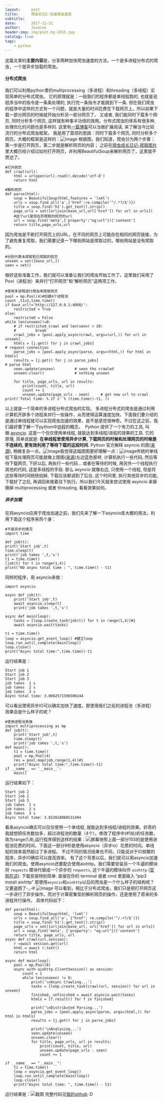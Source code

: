 ```yaml
---
layout:     post
title:      爬虫日记2-加速爬虫速度
subtitle:  
date:       2017-12-21
author:     Jasmine
header-img: img/post-bg-2015.jpg
catalog: true
tags:
    - python
---
```



这篇文章的**主要内容**是，分享两种加快爬虫速度的方法。一个是多进程分布式的爬虫，一个是异步加载的爬虫。
#### 分布式爬虫
我们可以利用python里的multiprocessing（多进程）和threading（多线程）实现简单的分布式爬虫。
它的原理就是：一般我们的程序都是单线程跑的, 也就是说程序当中的指令是一条条处理的, 执行完一条指令才能跳到下一条. 但在我们爬虫的程序中这样的方式有一个问题，就是大量的时间花费在下载网页上。所以如果下载一部分网页的时候就开始分析另一部分网页了， 又或者, 我们能同时下载多个网页, 同时分析多个网页, 这样就有种事半功倍的效用。分布式爬虫的体系有很多种, 处理优化的问题也是多样的. 这里有[一篇博客](http://bittiger.blogspot.com.au/2016/02/blog-post_3.html)可以当做扩展阅读, 来了解当今比较流行的分布式爬虫框架。
我是用了莫烦的思路：同时下载多个网页, 同时分析多个网页。大概的框架是这样的：![image](http://upload-images.jianshu.io/upload_images/2730963-36dec73143edde79.png?imageMogr2/auto-orient/strip%7CimageView2/2/w/1240)
根据图，我们知道，爬虫分为两个步骤：第一步是打开网页，第二步就是解析网页的内容；
之前在[爬虫成长日记-爬取图片](https://www.jianshu.com/p/52e044cdd4b8)里大概已经介绍过如何打开网页，并利用BeautifulSoup来解析网页了，这里就不赘述了。
```
#打开网页
def crawl(url):
    html = urlopen(url).read().decode('utf-8')
    return html
```
```
#解析网页
def parse(html):
    soup = BeautifulSoup(html,features = 'lxml')
    urls = soup.find_all('a',{'href':re.compile('^/.*?/$')})
    title = soup.find('h1').get_text().strip()
    page_urls = set([urljoin(base_url,url['href']) for url in urls])
    #这个url是现在所爬取的网页的url
    url = soup.find('meta',{'property':"og:url"})['content']
    return title,page_urls,url
```
因为爬虫是不断打开网页上的URL，在不同的网页上可能存在相同的网页链接，为了避免重复爬取，我们需要记录一下哪些网站是爬取过的，哪些网站是没有爬取的。
```
#分别代表未爬取和已爬取的网页
unseen = set([base_url,])
seen = set()
```
做好这些准备工作，我们就可以准备让我们的爬虫开始工作了。这里我们采用了Pool（进程池）来并行“打开网页”和“解析网页”这两项工作。
```
#使用多进程进行爬虫来爬取网页
pool = mp.Pool(4)#创建4个进程池
count ,t1=1,time.time()
if base_url!='http://127.0.0.1:4000/':
    restricted = True
else:
    restricted = False
while len(unseen)!=0:
    # if restricted_crawl and len(seen) > 20:
    #         break
    crawl_jobs = [pool.apply_async(crawl, args=(url,)) for url in unseen]
    htmls = [j.get() for j in crawl_jobs]                                       # request connection
    parse_jobs = [pool.apply_async(parse, args=(html,)) for html in htmls]
    results = [j.get() for j in parse_jobs]                                     # parse html
    seen.update(unseen)         # seen the crawled
    unseen.clear()              # nothing unseen

    for title, page_urls, url in results:
        print(count, title, url)
        count += 1
        unseen.update(page_urls - seen)     # get new url to crawl
print('Total time: %.1f s' % (time.time()-t1, ))
```
以上就是一个简单的多进程分布式爬虫的实现。
    多进程分布式的爬虫是通过利用计算机开辟多个进程来并行一些操作，从而使得运算速度加快。下面我们要介绍的是通过单线程就可以实现爬虫加速的效果，是不是感觉很神奇。不过在这之前，我们最好要了解一下python中[协程](https://www.jianshu.com/p/4e6f758d4b3f)的概念。
 Python 提供了一个有力的工具, 叫做 [asyncio](https://docs.python.org/3/library/asyncio.html). 这是一个仅仅使用单线程, 就能达到多线程/进程的效果的工具. 它的原理, 简单说就是: **在单线程里使用异步计算, 下载网页的时候和处理网页的时候是不连续的, 更有效利用了等待下载的这段时间.** Python 官方解释 asyncio 的图([来源](https://docs.python.org/3/library/asyncio-task.html)), 稍微复杂一点。![image](http://upload-images.jianshu.io/upload_images/2730963-07399a06f4d7745e.png?imageMogr2/auto-orient/strip%7CimageView2/2/w/1240)我觉得这幅图图更好理解一点：![image](http://upload-images.jianshu.io/upload_images/2730963-0750b6bf6cac156e.png?imageMogr2/auto-orient/strip%7CimageView2/2/w/1240)传统的单线程下载处理网页可能就像上图图([来源](https://www.nginx.com/blog/thread-pools-boost-performance-9x/))左边蓝色那样, 计算机执行一些代码, 然后等待下载网页, 下好以后, 再执行一些代码… 或者在等待的时候, 用另外一个线程执行其他的代码, 这是多线程的手段. 那么 asyncio 就像右边, 只使用一个线程, 但是将这些等待时间统统掐掉, 下载应该都调到了后台, 这个时间里, 执行其他异步的功能, 下载好了之后, 再调回来接着往下执行。所以我们今天就来尝试使用 asyncio 来替换掉 multiprocessing 或者 threading, 看看效果如何。
##### 异步加载
在将asyncio应用于爬虫加速之前，我们先来了解一下asyncio库大概的用法，利用下面这个程序来热个身：
```
#不是异步的情况
import time

def job(t):
print('Start job',t)
time.sleep(t)
print('job takes ',t,'s')
t1 = time.time()
[job(t) for t in range(1,4)]
print("NO async total time : ", time.time() - t1)
```
同样的程序，用 asyncio来做：
```
import asyncio

async def job(t):
    print('Start job',t)
    await asyncio.sleep(t)
    print('job takes ',t,'s')
    
async def main(loop):
    tasks = [loop.create_task(job(t)) for t in range(1,4)]#1
    await asyncio.wait(tasks)

t1 = time.time()
loop = asyncio.get_event_loop() #建立loop
loop.run_until_complete(main(loop))
loop.close()
print("Async total time:",time.time()-t1
```
运行结果是：
```
Start job 1
Start job 2
Start job 3
job takes  1 s
job takes  2 s
job takes  3 s
Async total time: 3.0082571506500244
```
可以看出使用异步IO可以确实加快了速度。那使用我们之前的进程池（多进程）效果会是什么样子的呢？
```
#使用进程池来做
import multiprocessing as mp 
def job(t):
    print('Start job',t)
    time.sleep(t)
    print('job takes ',t,'s')
def main():
    t1 = time.time()
    pool = mp.Pool(4)
    res = pool.map(job,range(1,4))#1
    print("Async total time:",time.time()-t1)
if __name__ == '__main__':
    main()
```
运行结果如下：
```
Start job 2
Start job 1
Start job 3
job takes  1 s
job takes  2 s
job takes  3 s
Async total time: 3.022818088531494
```
看来asyncio确实可以仅仅使用一个单线程, 就能达到多线程/进程的效果。好奇的我就想把任务数加多，超过进程池的数量（4个）。修改了程序中(#1处)的任务数，改为range(1,8),运行程序得到这样的结果：![屏幕快照](http://upload-images.jianshu.io/upload_images/2730963-bdf6385b756a76f1.png?imageMogr2/auto-orient/strip%7CimageView2/2/w/1240)上面一部分15S的是使用进程池花费的时间，下面这一部分9秒是使用asyncio（异步io）花费的时间。单线程的效率竟然超过了多进程。
不过不同的情况结果也不同，只能说对于IO频繁的程序，异步IO确实可以提高效率。
有了这个背景以后，我们就可以用asyncio加速我们的爬虫。使用asyncio还要配合使用aiohttp。我们需要安装另一个牛逼的模块将 `requests` 模块代替成一个异步的 `requests`, 这个牛逼的模块叫作 `aiohttp` ([官网在这](https://aiohttp.readthedocs.io/en/stable/index.html)). 下载安装特别简单. 直接在你的 terminal 或者 cmd 里面输入 “pip3 install aiohttp”
那使用`asyncio`和`aiohttp`以后的爬虫是一个什么样子的结构呢？又要盗图了-_-#
![image](http://upload-images.jianshu.io/upload_images/2730963-7c815e57ac1b6e70.png?imageMogr2/auto-orient/strip%7CimageView2/2/w/1240)
可以看到，相比于分布式爬虫，我们只是把打开网页这一步进行了异步操作。而对于计算密集型的解析网页的操作，还是使用了原来的多进程并行操作。
具体代码如下：
```
def parse(html):
    soup = BeautifulSoup(html, 'lxml')
    urls = soup.find_all('a', {"href": re.compile('^/.+?/$')})
    title = soup.find('h1').get_text().strip()
    page_urls = set([urljoin(base_url, url['href']) for url in urls])
    url = soup.find('meta', {'property': "og:url"})['content']
    return title, page_urls, url
async def crawl(url,session):
    r =await session.get(url)
    html = await r.text()
    return html

async def main(loop):
    pool = mp.Pool(8)
    async with aiohttp.ClientSession() as session:
        count = 1
        while len(unseen) != 0:
            print('\nAsync Crawling...')
            tasks = [loop.create_task(crawl(url, session)) for url in unseen]
            finished, unfinished = await asyncio.wait(tasks)
            htmls = [f.result() for f in finished]
            
            print('\nDistributed Parsing...')
            parse_jobs = [pool.apply_async(parse, args=(html,)) for html in htmls]
            results = [j.get() for j in parse_jobs]
            
            print('\nAnalysing...')
            seen.update(unseen)
            unseen.clear()
            for title, page_urls, url in results:
                print(count, title, url)
                unseen.update(page_urls - seen)
                count += 1

if __name__ == "__main__":
    t1 = time.time()
    loop = asyncio.get_event_loop()
    loop.run_until_complete(main(loop))
    loop.close()
    print("Async total time: ", time.time() - t1)
```
运行结果是：![截图](http://upload-images.jianshu.io/upload_images/2730963-b2ce634d2a6b2bf7.png?imageMogr2/auto-orient/strip%7CimageView2/2/w/1240)
完整代码见[我的github](https://github.com/GreenGitHuber/Web/blob/master/crawler/async_crawler.py) :D
